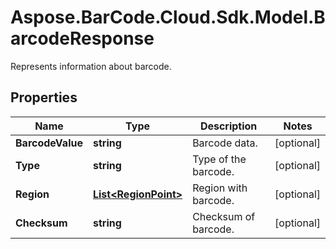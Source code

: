 # Aspose.BarCode.Cloud.Sdk.Model.BarcodeResponse

Represents information about barcode.

## Properties

Name | Type | Description | Notes
---- | ---- | ----------- | -----
**BarcodeValue** | **string** | Barcode data. | [optional]
**Type** | **string** | Type of the barcode. | [optional]
**Region** | [**List&lt;RegionPoint&gt;**](RegionPoint.md) | Region with barcode. | [optional]
**Checksum** | **string** | Checksum of barcode. | [optional]
